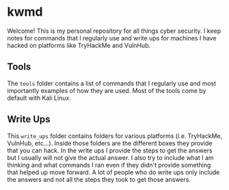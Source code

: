# kwmd

Welcome! This is my personal repository for all things cyber security. I keep notes for commands that I regularly use and write ups for machines I have hacked on platforms like TryHackMe and VulnHub.

## Tools

The `tools` folder contains a list of commands that I regularly use and most importantly examples of how they are used. Most of the tools come by default with Kali Linux.

## Write Ups

This `write_ups` folder contains folders for various platforms (i.e. TryHackMe, VulnHub, etc...). Inside those folders are the different boxes they provide that you can hack. In the write ups I provide the steps to get the answers but I usually will not give the actual answer. I also try to include what I am thinking and what commands I ran even if they didn't provide something that helped up move forward. A lot of people who do write ups only include the answers and not all the steps they took to get those answers.